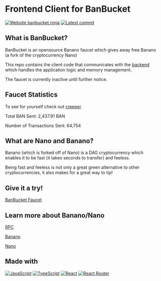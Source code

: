 # Frontend Client for BanBucket

[![Website banbucket.ninja](https://img.shields.io/website-up-down-green-red/https/kevinli23.github.io/banbucket-client.svg)](https://kevinli23.github.io/banbucket-client/)
[![Latest commit](https://badgen.net/github/last-commit/kevinli23/banbucket-client/main)](https://GitHub.com/kevinli23/banbucket-client/commit/)

<!-- [![Total Claims](https://badgen.net/https/banbucket-infoservice.vercel.app/api/totalclaims)](https://www.banbucket.ninja/#/stats)
[![Unique Claims](https://badgen.net/https/banbucket-infoservice.vercel.app/api/uniqueclaims)](https://www.banbucket.ninja/#/stats) -->

## What is BanBucket?

BanBucket is an opensource Banano faucet which gives away free Banano (a fork of the cryptocurrency Nano)

This repo contains the client code that communicates with the [backend](https://github.com/kevinli23/banbucket-backend) which handles the application logic and memory management.

The faucet is currently inactive until further notice.

## Faucet Statistics

To see for yourself check out [creeper](https://creeper.banano.cc/account/ban_1j3rqseffoin7x5z5y1ehaqe1n7todza41kdf4oyga8phps3ea31u39ruchu)

Total BAN Sent: 2,437.91 BAN

Number of Transactions Sent: 64,754

## What are Nano and Banano?

Banano (which is forked off of Nano) is a DAG cryptocurrency which enables it to be fast (it takes seconds to transfer) and feeless.

Being fast and feeless is not only a great green alternative to other cryptocurrencies, it also makes for a great way to tip!

## Give it a try!

[BanBucket Faucet](https://www.banbucket.ninja/)

## Learn more about Banano/Nano

[RPC](https://docs.nano.org/commands/rpc-protocol/)

[Banano](https://banano.cc/)

[Nano](https://nano.org/)

## Made with

[![JavaScript](https://img.shields.io/badge/--F7DF1E?logo=javascript&logoColor=000)](https://www.javascript.com/)
[![TypeScript](https://img.shields.io/badge/--3178C6?logo=typescript&logoColor=ffffff)](https://www.typescriptlang.org/)
[![React](https://img.shields.io/badge/-React.js-61DAFB?logo=react&logoColor=white)](https://reactjs.org/)
[![React Router](https://img.shields.io/badge/-React%20Router-CA4245?logo=react-router&logoColor=white)](https://reactrouter.com/)
